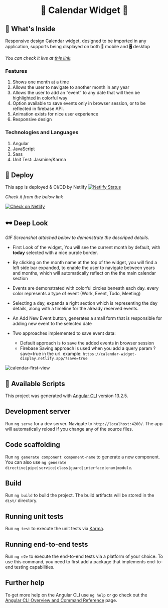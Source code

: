 <h1 align="center">
📅 Calendar Widget 📅
</h1>

## 🧐 What's Inside

Responsive design Calendar widget, designed to be imported in any application, supports being displayed on both 📱 mobile and 🖥️ desktop 

_You can check it live at [this link](https://calendar-widget-display.netlify.app)._

### **Features**
1. Shows one month at a time
2. Allows the user to navigate to another month in any year
3. Allows the user to add an “event” to any date that will then be highlighted in colorful way
4. Option available to save events only in browser session, or to be reflected in firebase API.  
5. Animation exists for nice user experience
6. Responsive design

### **Technologies and Languages**
1. Angular
2. JavaScript
3. Sass
4. Unit Test: Jasmine/Karma


## 🚀 Deploy

This app is deployed & CI/CD by Netlify
[![Netlify Status](https://api.netlify.com/api/v1/badges/737dd7e4-ebfd-402f-930e-5baa7287d910/deploy-status)](https://app.netlify.com/sites/calendar-widget-display/deploys)


_Check it from the below link_

[![Check on Netlify](https://www.netlify.com/img/deploy/button.svg)](https://calendar-widget-display.netlify.app/)


## 🕶 Deep Look

_GIF Screenshot attached below to demonstrate the descriped details._

- First Look of the widget, You will see the current month by default, with **today** selected with a nice purple border.

- By clicking on the month name at the top of the widget, you will find a left side bar expanded, to enable the user to navigate between years and months, which will automatically reflect on the the main calendar section

- Events are demonstrated with colorful circles beneath each day. every color represents a type of event (Work, Event, Todo, Meeting)

- Selecting a day, expands a right section which is representing the day details, along with a timeline for the already reserved events.

- An Add New Event button, generates a small form that is responsible for adding new event to the selected date

- Two approaches implemented to save event data:

  - Default approach is to save the added events in browser session
  - Firebase Saving approach is used when you add a query param ?save=true in the url.
    example: `https://calendar-widget-display.netlify.app/?save=true`


![calendar-first-view](https://user-images.githubusercontent.com/27772894/158213185-352c1132-0092-404e-a5dd-280264d070d7.gif)

## 📜 Available Scripts

This project was generated with [Angular CLI](https://github.com/angular/angular-cli) version 13.2.5.

## Development server

Run `ng serve` for a dev server. Navigate to `http://localhost:4200/`. The app will automatically reload if you change any of the source files.

## Code scaffolding

Run `ng generate component component-name` to generate a new component. You can also use `ng generate directive|pipe|service|class|guard|interface|enum|module`.

## Build

Run `ng build` to build the project. The build artifacts will be stored in the `dist/` directory.

## Running unit tests

Run `ng test` to execute the unit tests via [Karma](https://karma-runner.github.io).

## Running end-to-end tests

Run `ng e2e` to execute the end-to-end tests via a platform of your choice. To use this command, you need to first add a package that implements end-to-end testing capabilities.

## Further help

To get more help on the Angular CLI use `ng help` or go check out the [Angular CLI Overview and Command Reference](https://angular.io/cli) page.
